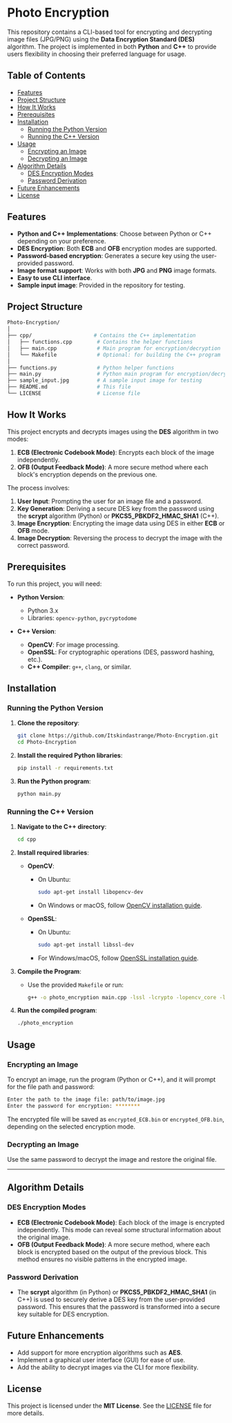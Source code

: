 
# Photo Encryption

This repository contains a CLI-based tool for encrypting and decrypting image files (JPG/PNG) using the **Data Encryption Standard (DES)** algorithm. The project is implemented in both **Python** and **C++** to provide users flexibility in choosing their preferred language for usage. 

## Table of Contents
- [Features](#features)
- [Project Structure](#project-structure)
- [How It Works](#how-it-works)
- [Prerequisites](#prerequisites)
- [Installation](#installation)
  - [Running the Python Version](#running-the-python-version)
  - [Running the C++ Version](#running-the-c-version)
- [Usage](#usage)
  - [Encrypting an Image](#encrypting-an-image)
  - [Decrypting an Image](#decrypting-an-image)
- [Algorithm Details](#algorithm-details)
  - [DES Encryption Modes](#des-encryption-modes)
  - [Password Derivation](#password-derivation)
- [Future Enhancements](#future-enhancements)
- [License](#license)

## Features
- **Python and C++ Implementations**: Choose between Python or C++ depending on your preference.
- **DES Encryption**: Both **ECB** and **OFB** encryption modes are supported.
- **Password-based encryption**: Generates a secure key using the user-provided password.
- **Image format support**: Works with both **JPG** and **PNG** image formats.
- **Easy to use CLI interface**.
- **Sample input image**: Provided in the repository for testing.

## Project Structure

```bash
Photo-Encryption/
│
├── cpp/                    # Contains the C++ implementation
│   ├── functions.cpp        # Contains the helper functions
│   ├── main.cpp             # Main program for encryption/decryption
│   └── Makefile             # Optional: for building the C++ program
│
├── functions.py             # Python helper functions
├── main.py                  # Python main program for encryption/decryption
├── sample_input.jpg         # A sample input image for testing
├── README.md                # This file
└── LICENSE                  # License file
```

## How It Works
This project encrypts and decrypts images using the **DES** algorithm in two modes:
1. **ECB (Electronic Codebook Mode)**: Encrypts each block of the image independently.
2. **OFB (Output Feedback Mode)**: A more secure method where each block's encryption depends on the previous one.

The process involves:
1. **User Input**: Prompting the user for an image file and a password.
2. **Key Generation**: Deriving a secure DES key from the password using the **scrypt** algorithm (Python) or **PKCS5_PBKDF2_HMAC_SHA1** (C++).
3. **Image Encryption**: Encrypting the image data using DES in either **ECB** or **OFB** mode.
4. **Image Decryption**: Reversing the process to decrypt the image with the correct password.

## Prerequisites
To run this project, you will need:
- **Python Version**:
  - Python 3.x
  - Libraries: `opencv-python`, `pycryptodome`
  
- **C++ Version**:
  - **OpenCV**: For image processing.
  - **OpenSSL**: For cryptographic operations (DES, password hashing, etc.).
  - **C++ Compiler**: `g++`, `clang`, or similar.

## Installation

### Running the Python Version

1. **Clone the repository**:
   ```bash
   git clone https://github.com/Itskindastrange/Photo-Encryption.git
   cd Photo-Encryption
   ```

2. **Install the required Python libraries**:
   ```bash
   pip install -r requirements.txt
   ```

3. **Run the Python program**:
   ```bash
   python main.py
   ```

### Running the C++ Version

1. **Navigate to the C++ directory**:
   ```bash
   cd cpp
   ```

2. **Install required libraries**:
   - **OpenCV**:
     - On Ubuntu:
       ```bash
       sudo apt-get install libopencv-dev
       ```
     - On Windows or macOS, follow [OpenCV installation guide](https://docs.opencv.org/master/df/d65/tutorial_table_of_content_introduction.html).
     
   - **OpenSSL**:
     - On Ubuntu:
       ```bash
       sudo apt-get install libssl-dev
       ```
     - For Windows/macOS, follow [OpenSSL installation guide](https://www.openssl.org/source/).

3. **Compile the Program**:
   - Use the provided `Makefile` or run:
     ```bash
     g++ -o photo_encryption main.cpp -lssl -lcrypto -lopencv_core -lopencv_imgcodecs -lopencv_highgui
     ```

4. **Run the compiled program**:
   ```bash
   ./photo_encryption
   ```

## Usage

### Encrypting an Image
To encrypt an image, run the program (Python or C++), and it will prompt for the file path and password:
```bash
Enter the path to the image file: path/to/image.jpg
Enter the password for encryption: ********
```
The encrypted file will be saved as `encrypted_ECB.bin` or `encrypted_OFB.bin`, depending on the selected encryption mode.

### Decrypting an Image
Use the same password to decrypt the image and restore the original file.

---

## Algorithm Details

### DES Encryption Modes
- **ECB (Electronic Codebook Mode)**: Each block of the image is encrypted independently. This mode can reveal some structural information about the original image.
- **OFB (Output Feedback Mode)**: A more secure method, where each block is encrypted based on the output of the previous block. This method ensures no visible patterns in the encrypted image.

### Password Derivation
- The **scrypt** algorithm (in Python) or **PKCS5_PBKDF2_HMAC_SHA1** (in C++) is used to securely derive a DES key from the user-provided password. This ensures that the password is transformed into a secure key suitable for DES encryption.

## Future Enhancements
- Add support for more encryption algorithms such as **AES**.
- Implement a graphical user interface (GUI) for ease of use.
- Add the ability to decrypt images via the CLI for more flexibility.

## License
This project is licensed under the **MIT License**. See the [LICENSE](LICENSE) file for more details.


